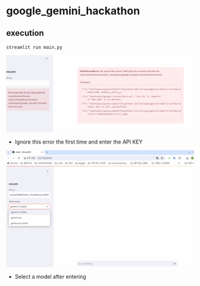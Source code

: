 # google_gemini_hackathon
## execution
```
streamlit run main.py
```
![image](./image/KakaoTalk_20240713_233638178.png)
- Ignore this error the first time and enter the API KEY

  
![image](./image/KakaoTalk_20240713_233747897.png)
- Select a model after entering

